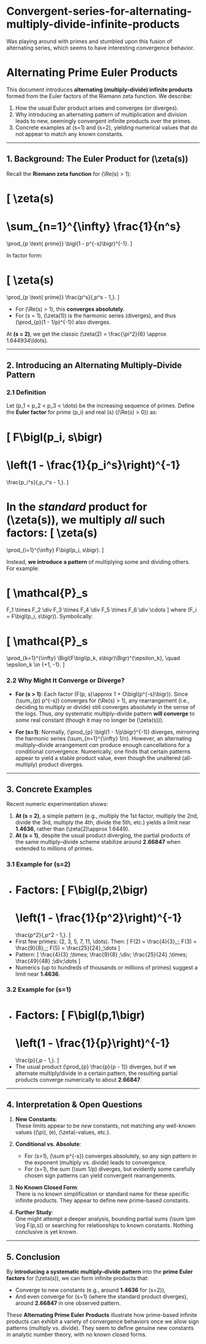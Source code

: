 # Convergent-series-for-alternating-multiply-divide-infinite-products

Was playing around with primes and stumbled upon this fusion of alternating series, which seems to have interesting convergence behavior.

# Alternating Prime Euler Products

This document introduces **alternating (multiply–divide) infinite products** formed from the Euler factors of the Riemann zeta function. We describe:

1. How the usual Euler product arises and converges (or diverges).
2. Why introducing an alternating pattern of multiplication and division leads to new, seemingly convergent infinite products over the primes.
3. Concrete examples at \(s=1\) and \(s=2\), yielding numerical values that do not appear to match any known constants.

---

## 1. Background: The Euler Product for \(\zeta(s)\)

Recall the **Riemann zeta function** for \(\Re(s) > 1\):

\[
\zeta(s) 
= 
\sum_{n=1}^{\infty} \frac{1}{n^s}
= 
\prod_{p \text{ prime}} \bigl(1 - p^{-s}\bigr)^{-1}.
\]

In factor form:

\[
\zeta(s) 
= 
\prod_{p \text{ prime}}
\frac{p^s}{\,p^s - 1\,}.
\]

- For \(\Re(s) > 1\), this **converges absolutely**.  
- For \(s = 1\), \(\zeta(1)\) is the harmonic series (diverges), and thus 
  \(\prod_{p}(1 - 1/p)^{-1}\) also diverges.

At **\(s = 2\)**, we get the classic \(\zeta(2) = \frac{\pi^2}{6} \approx 1.644934\ldots\).

---

## 2. Introducing an Alternating Multiply–Divide Pattern

### 2.1 Definition

Let \(p_1 < p_2 < p_3 < \dots\) be the increasing sequence of primes. Define the **Euler factor** for prime \(p_i\) and real \(s\) (\(\Re(s) > 0\)) as:

\[
F\bigl(p_i, s\bigr) 
= 
\left(1 - \frac{1}{p_i^s}\right)^{-1} 
= 
\frac{p_i^s}{\,p_i^s - 1\,}.
\]

In the *standard* product for \(\zeta(s)\), we multiply *all* such factors:
\[
\zeta(s) 
= 
\prod_{i=1}^{\infty} F\bigl(p_i, s\bigr).
\]

Instead, **we introduce a pattern** of multiplying some and dividing others. For example:

\[
\mathcal{P}_s
= 
F_1 
\times 
F_2
\div 
F_3
\times
F_4
\div
F_5
\times
F_6
\div
\cdots
\]
where \(F_i = F\bigl(p_i, s\bigr)\). Symbolically:

\[
\mathcal{P}_s 
= 
\prod_{k=1}^{\infty}
\Bigl(F\bigl(p_k, s\bigr)\Bigr)^{\epsilon_k},
\quad
\epsilon_k \in \{+1, -1\}.
\]

### 2.2 Why Might It Converge or Diverge?

- **For \(s > 1\)**: Each factor \(F(p, s)\approx 1 + O\bigl(p^{-s}\bigr)\). Since \(\sum_{p} p^{-s}\) converges for \(\Re(s) > 1\), any rearrangement (i.e., deciding to multiply or divide) still converges absolutely in the sense of the logs. Thus, *any* systematic multiply–divide pattern **will converge** to *some* real constant (though it may no longer be \(\zeta(s)\)).

- **For \(s=1\)**: Normally, \(\prod_{p} \bigl(1 - 1/p\bigr)^{-1}\) diverges, mirroring the harmonic series \(\sum_{n=1}^{\infty} 1/n\). However, an alternating multiply–divide arrangement *can* produce enough cancellations for a conditional convergence. Numerically, one finds that certain patterns appear to yield a stable product value, even though the unaltered (all-multiply) product diverges.

---

## 3. Concrete Examples

Recent numeric experimentation shows:

1. **At \(s = 2\)**, a simple pattern (e.g., multiply the 1st factor, multiply the 2nd, divide the 3rd, multiply the 4th, divide the 5th, etc.) yields a limit near **1.4636**, rather than \(\zeta(2)\approx 1.6449\).  
2. **At \(s = 1\)**, despite the usual product diverging, the partial products of the same multiply–divide scheme stabilize around **2.66847** when extended to millions of primes.

### 3.1 Example for \(s=2\)

- **Factors**: 
  \[
    F\bigl(p,2\bigr) 
    = 
    \left(1 - \frac{1}{p^2}\right)^{-1} 
    = 
    \frac{p^2}{\,p^2 - 1\,}.
  \]  
- First few primes: \(2, 3, 5, 7, 11, \dots\). Then:
  \[
  F(2) = \frac{4}{3},\;\;
  F(3) = \frac{9}{8},\;\;
  F(5) = \frac{25}{24},\;\dots
  \]
- Pattern:
  \[
  \frac{4}{3}
  \;\times\;
  \frac{9}{8}
  \;\div\;
  \frac{25}{24}
  \;\times\;
  \frac{49}{48}
  \;\div\;\dots
  \]
- Numerics (up to hundreds of thousands or millions of primes) suggest a limit near **1.4636**.

### 3.2 Example for \(s=1\)

- **Factors**: 
  \[
    F\bigl(p,1\bigr) 
    = 
    \left(1 - \frac{1}{p}\right)^{-1} 
    = 
    \frac{p}{\,p - 1\,}.
  \]
- The usual product \(\prod_{p} \frac{p}{p - 1}\) diverges, but if we alternate multiply/divide in a certain pattern, the resulting partial products converge numerically to about **2.66847**.

---

## 4. Interpretation & Open Questions

1. **New Constants**:  
   These limits appear to be *new* constants, not matching any well-known values (\(\pi\), \(e\), \(\zeta\)-values, etc.).

2. **Conditional vs. Absolute**:  
   - For \(s>1\), \(\sum p^{-s}\) converges absolutely, so any sign pattern in the exponent (multiply vs. divide) leads to convergence.  
   - For \(s=1\), the sum \(\sum 1/p\) diverges, but evidently some carefully chosen sign patterns can yield convergent rearrangements.

3. **No Known Closed Form**:  
   There is no known simplification or standard name for these specific infinite products. They appear to define new prime-based constants.

4. **Further Study**:  
   One might attempt a deeper analysis, bounding partial sums \(\sum \pm \log F(p,s)\) or searching for relationships to known constants. Nothing conclusive is yet known.

---

## 5. Conclusion

By **introducing a systematic multiply–divide pattern** into the **prime Euler factors** for \(\zeta(s)\), we can form infinite products that:

- Converge to new constants (e.g., around **1.4636** for \(s=2\)),
- And even converge for \(s=1\) (where the standard product diverges), around **2.66847** in one observed pattern.

These **Alternating Prime Euler Products** illustrate how prime-based infinite products can exhibit a variety of convergence behaviors once we allow sign patterns (multiply vs. divide). They seem to define genuine new constants in analytic number theory, with no known closed forms.
